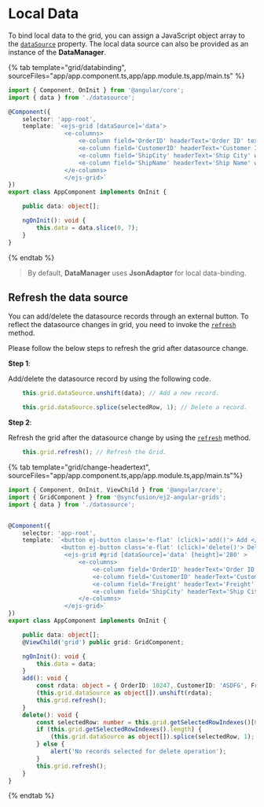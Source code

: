 # Local Data

To bind local data to the grid, you can assign a JavaScript object array to the
[`dataSource`](../../api/grid/#datasource) property. The local data source can also be provided as an instance of the
**DataManager**.

{% tab template="grid/databinding", sourceFiles="app/app.component.ts,app/app.module.ts,app/main.ts" %}

```typescript
import { Component, OnInit } from '@angular/core';
import { data } from './datasource';

@Component({
    selector: 'app-root',
    template: `<ejs-grid [dataSource]='data'>
                <e-columns>
                    <e-column field='OrderID' headerText='Order ID' textAlign='Right' width=120></e-column>
                    <e-column field='CustomerID' headerText='Customer ID' width=150></e-column>
                    <e-column field='ShipCity' headerText='Ship City' width=150></e-column>
                    <e-column field='ShipName' headerText='Ship Name' width=150></e-column>
                </e-columns>
                </ejs-grid>`
})
export class AppComponent implements OnInit {

    public data: object[];

    ngOnInit(): void {
        this.data = data.slice(0, 7);
    }
}

```

{% endtab %}

> By default, **DataManager** uses **JsonAdaptor** for local data-binding.

## Refresh the data source

You can add/delete the datasource records through an external button. To reflect the datasource changes in grid,
you need to invoke the [`refresh`](../../api/grid/#refresh) method.

Please follow the below steps to refresh the grid after datasource change.

**Step 1**:

Add/delete the datasource record by using the following code.

```typescript
    this.grid.dataSource.unshift(data); // Add a new record.

    this.grid.dataSource.splice(selectedRow, 1); // Delete a record.

```

**Step 2**:

Refresh the grid after the datasource change by using the [`refresh`](../../api/grid/#refresh) method.

```typescript
    this.grid.refresh(); // Refresh the Grid.

```

{% tab template="grid/change-headertext", sourceFiles="app/app.component.ts,app/app.module.ts,app/main.ts"%}

```typescript
import { Component, OnInit, ViewChild } from '@angular/core';
import { GridComponent } from '@syncfusion/ej2-angular-grids';
import { data } from './datasource';


@Component({
    selector: 'app-root',
    template: `<button ej-button class='e-flat' (click)='add()'> Add </button>
               <button ej-button class='e-flat' (click)='delete()'> Delete </button>
                <ejs-grid #grid [dataSource]='data' [height]='280' >
                    <e-columns>
                        <e-column field='OrderID' headerText='Order ID' textAlign='Right' width=90></e-column>
                        <e-column field='CustomerID' headerText='Customer ID' width=120></e-column>
                        <e-column field='Freight' headerText='Freight' textAlign='Right' format='C2' width=90></e-column>
                        <e-column field='ShipCity' headerText='Ship City' width=120 ></e-column>
                    </e-columns>
                </ejs-grid>`
})
export class AppComponent implements OnInit {

    public data: object[];
    @ViewChild('grid') public grid: GridComponent;

    ngOnInit(): void {
        this.data = data;
    }
    add(): void {
        const rdata: object = { OrderID: 10247, CustomerID: 'ASDFG', Freight: 40.4, OrderDate: new Date(8367642e5) };
        (this.grid.dataSource as object[]).unshift(rdata);
        this.grid.refresh();
    }
    delete(): void {
        const selectedRow: number = this.grid.getSelectedRowIndexes()[0];
        if (this.grid.getSelectedRowIndexes().length) {
            (this.grid.dataSource as object[]).splice(selectedRow, 1);
        } else {
            alert('No records selected for delete operation');
        }
        this.grid.refresh();
    }
}

```

{% endtab %}